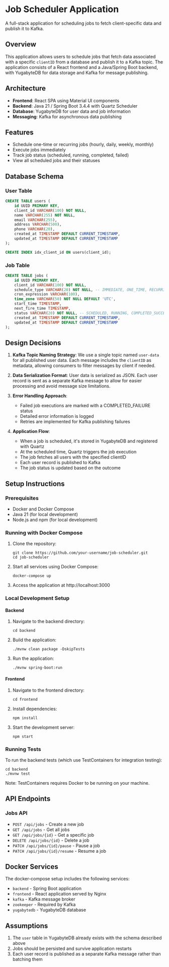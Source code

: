 # Job Scheduler Application

A full-stack application for scheduling jobs to fetch client-specific data and publish it to Kafka.

## Overview

This application allows users to schedule jobs that fetch data associated with a specific `clientID` from a database and publish it to a Kafka topic. The application consists of a React frontend and a Java/Spring Boot backend, with YugabyteDB for data storage and Kafka for message publishing.

## Architecture

- **Frontend**: React SPA using Material UI components
- **Backend**: Java 21 / Spring Boot 3.4.4 with Quartz Scheduler
- **Database**: YugabyteDB for user data and job information
- **Messaging**: Kafka for asynchronous data publishing

## Features

- Schedule one-time or recurring jobs (hourly, daily, weekly, monthly)
- Execute jobs immediately
- Track job status (scheduled, running, completed, failed)
- View all scheduled jobs and their statuses

## Database Schema

### User Table
```sql
CREATE TABLE users (
    id UUID PRIMARY KEY,
    client_id VARCHAR(100) NOT NULL,
    name VARCHAR(255) NOT NULL,
    email VARCHAR(255),
    address VARCHAR(500),
    phone VARCHAR(20),
    created_at TIMESTAMP DEFAULT CURRENT_TIMESTAMP,
    updated_at TIMESTAMP DEFAULT CURRENT_TIMESTAMP
);

CREATE INDEX idx_client_id ON users(client_id);
```

### Job Table
```sql
CREATE TABLE jobs (
    id UUID PRIMARY KEY,
    client_id VARCHAR(100) NOT NULL,
    schedule_type VARCHAR(20) NOT NULL, -- IMMEDIATE, ONE_TIME, RECURRING
    cron_expression VARCHAR(100),
    time_zone VARCHAR(50) NOT NULL DEFAULT 'UTC',
    start_time TIMESTAMP,
    next_fire_time TIMESTAMP,
    status VARCHAR(20) NOT NULL, -- SCHEDULED, RUNNING, COMPLETED_SUCCESS, COMPLETED_FAILURE
    created_at TIMESTAMP DEFAULT CURRENT_TIMESTAMP,
    updated_at TIMESTAMP DEFAULT CURRENT_TIMESTAMP
);
```

## Design Decisions

1. **Kafka Topic Naming Strategy**: We use a single topic named `user-data` for all published user data. Each message includes the `clientID` as metadata, allowing consumers to filter messages by client if needed.

2. **Data Serialization Format**: User data is serialized as JSON. Each user record is sent as a separate Kafka message to allow for easier processing and avoid message size limitations.

3. **Error Handling Approach**: 
   - Failed job executions are marked with a COMPLETED_FAILURE status
   - Detailed error information is logged
   - Retries are implemented for Kafka publishing failures

4. **Application Flow**:
   - When a job is scheduled, it's stored in YugabyteDB and registered with Quartz
   - At the scheduled time, Quartz triggers the job execution
   - The job fetches all users with the specified clientID
   - Each user record is published to Kafka
   - The job status is updated based on the outcome

## Setup Instructions

### Prerequisites

- Docker and Docker Compose
- Java 21 (for local development)
- Node.js and npm (for local development)

### Running with Docker Compose

1. Clone the repository:
   ```
   git clone https://github.com/your-username/job-scheduler.git
   cd job-scheduler
   ```

2. Start all services using Docker Compose:
   ```
   docker-compose up
   ```

3. Access the application at http://localhost:3000

### Local Development Setup

#### Backend

1. Navigate to the backend directory:
   ```
   cd backend
   ```

2. Build the application:
   ```
   ./mvnw clean package -DskipTests
   ```

3. Run the application:
   ```
   ./mvnw spring-boot:run
   ```

#### Frontend

1. Navigate to the frontend directory:
   ```
   cd frontend
   ```

2. Install dependencies:
   ```
   npm install
   ```

3. Start the development server:
   ```
   npm start
   ```

### Running Tests

To run the backend tests (which use TestContainers for integration testing):

```
cd backend
./mvnw test
```

Note: TestContainers requires Docker to be running on your machine.

## API Endpoints

### Jobs API

- `POST /api/jobs` - Create a new job
- `GET /api/jobs` - Get all jobs
- `GET /api/jobs/{id}` - Get a specific job
- `DELETE /api/jobs/{id}` - Delete a job
- `PATCH /api/jobs/{id}/pause` - Pause a job
- `PATCH /api/jobs/{id}/resume` - Resume a job

## Docker Services

The docker-compose setup includes the following services:

- `backend` - Spring Boot application
- `frontend` - React application served by Nginx
- `kafka` - Kafka message broker
- `zookeeper` - Required by Kafka
- `yugabytedb` - YugabyteDB database

## Assumptions

1. The `user` table in YugabyteDB already exists with the schema described above
2. Jobs should be persisted and survive application restarts
3. Each user record is published as a separate Kafka message rather than batching them